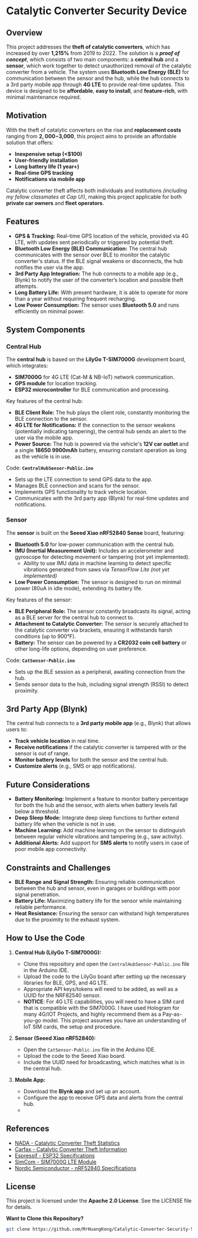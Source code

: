 # Catalytic Converter Security Device

## Overview
This project addresses the **theft of catalytic converters**, which has increased by over **1,215%** from 2019 to 2022. The solution is a _**proof of concept**_, which consists of two main components: a **central hub** and a **sensor**, which work together to detect unauthorized removal of the catalytic converter from a vehicle. The system uses **Bluetooth Low Energy (BLE)** for communication between the sensor and the hub, while the hub connects to a 3rd party mobile app through **4G LTE** to provide real-time updates. This device is designed to be **affordable**, **easy to install**, and **feature-rich**, with minimal maintenance required.

## Motivation
With the theft of catalytic converters on the rise and **replacement costs** ranging from **$2,000-$3,000**, this project aims to provide an affordable solution that offers:
- **Inexpensive setup (<$100)**
- **User-friendly installation**
- **Long battery life (1 year+)**
- **Real-time GPS tracking**
- **Notifications via mobile app**

Catalytic converter theft affects both individuals and institutions _(including my fellow classmates at Cap U!)_, making this project applicable for both **private car owners** and **fleet operators**.

## Features
- **GPS & Tracking:** Real-time GPS location of the vehicle, provided via 4G LTE, with updates sent periodically or triggered by potential theft.
- **Bluetooth Low Energy (BLE) Communication:** The central hub communicates with the sensor over BLE to monitor the catalytic converter's status. If the BLE signal weakens or disconnects, the hub notifies the user via the app.
- **3rd Party App Integration:** The hub connects to a mobile app (e.g., Blynk) to notify the user of the converter’s location and possible theft attempts.
- **Long Battery Life:** With present hardware, it is able to operate for more than a year without requiring frequent recharging.
- **Low Power Consumption:** The sensor uses **Bluetooth 5.0** and runs efficiently on minimal power.

## System Components

### Central Hub
The **central hub** is based on the **LilyGo T-SIM7000G** development board, which integrates:
- **SIM7000G** for 4G LTE (Cat-M & NB-IoT) network communication.
- **GPS module** for location tracking.
- **ESP32 microcontroller** for BLE communication and processing.

Key features of the central hub:
- **BLE Client Role:** The hub plays the client role, constantly monitoring the BLE connection to the sensor.
- **4G LTE for Notifications:** If the connection to the sensor weakens (potentially indicating tampering), the central hub sends an alert to the user via the mobile app.
- **Power Source:** The hub is powered via the vehicle's **12V car outlet** and a single **18650 9900mAh** battery, ensuring constant operation as long as the vehicle is in use.

Code: **`CentralHubSensor-Public.ino`**
- Sets up the LTE connection to send GPS data to the app.
- Manages BLE connection and scans for the sensor.
- Implements GPS functionality to track vehicle location.
- Communicates with the 3rd party app (Blynk) for real-time updates and notifications.

### Sensor
The **sensor** is built on the **Seeed Xiao nRF52840 Sense** board, featuring:
- **Bluetooth 5.0** for low-power communication with the central hub.
- **IMU (Inertial Measurement Unit):** Includes an accelerometer and gyroscope for detecting movement or tampering (not yet implemented).
  - Ability to use IMU data in machine learning to detect specific vibrations generated from saws via _TensorFlow Lite (not yet implemented)_ 
- **Low Power Consumption:** The sensor is designed to run on minimal power (80uA in idle mode), extending its battery life.

Key features of the sensor:
- **BLE Peripheral Role:** The sensor constantly broadcasts its signal, acting as a BLE server for the central hub to connect to.
- **Attachment to Catalytic Converter:** The sensor is securely attached to the catalytic converter via brackets, ensuring it withstands harsh conditions (up to 900°F).
- **Battery:** The sensor can be powered by a **CR2032 coin cell battery** or other long-life options, depending on user preference.

Code: **`CatSensor-Public.ino`**
- Sets up the BLE session as a peripheral, awaiting connection from the hub.
- Sends sensor data to the hub, including signal strength (RSSI) to detect proximity.

## 3rd Party App (Blynk)
The central hub connects to a **3rd party mobile app** (e.g., Blynk) that allows users to:
- **Track vehicle location** in real time.
- **Receive notifications** if the catalytic converter is tampered with or the sensor is out of range.
- **Monitor battery levels** for both the sensor and the central hub.
- **Customize alerts** (e.g., SMS or app notifications).

## Future Considerations
- **Battery Monitoring:** Implement a feature to monitor battery percentage for both the hub and the sensor, with alerts when battery levels fall below a threshold.
- **Deep Sleep Mode:** Integrate deep sleep functions to further extend battery life when the vehicle is not in use.
- **Machine Learning:** Add machine learning on the sensor to distinguish between regular vehicle vibrations and tampering (e.g., saw activity).
- **Additional Alerts:** Add support for **SMS alerts** to notify users in case of poor mobile app connectivity.

## Constraints and Challenges
- **BLE Range and Signal Strength:** Ensuring reliable communication between the hub and sensor, even in garages or buildings with poor signal penetration.
- **Battery Life:** Maximizing battery life for the sensor while maintaining reliable performance.
- **Heat Resistance:** Ensuring the sensor can withstand high temperatures due to the proximity to the exhaust system.

## How to Use the Code
1. **Central Hub (LilyGo T-SIM7000G):**
   - Clone this repository and open the `CentralHubSensor-Public.ino` file in the Arduino IDE.
   - Upload the code to the LilyGo board after setting up the necessary libraries for BLE, GPS, and 4G LTE.
   - Appropriate API keys/tokens will need to be added, as well as a UUID for the NRF82540 sensor.
   - **NOTICE**: For 4G LTE capabilities, you will need to have a SIM card that is compatible with the SIM7000G. I have used Hologram for many 4G/IOT Projects, and highly recommend them as a Pay-as-you-go model. This project assumes you have an understanding of IoT SIM cards, the setup and procedure. 

2. **Sensor (Seeed Xiao nRF52840):**
   - Open the `CatSensor-Public.ino` file in the Arduino IDE.
   - Upload the code to the Seeed Xiao board.
   - Include the UUID need for broadcasting, which matches what is in the central hub. 

3. **Mobile App:**
   - Download the **Blynk app** and set up an account.
   - Configure the app to receive GPS data and alerts from the central hub.
   - 
## References
- [NADA - Catalytic Converter Theft Statistics](https://www.nada.org/legislative/fight-rising-catalytic-converter-theft)
- [Carfax - Catalytic Converter Theft Information](https://www.carfax.com/blog/catalytic-converter-theft)
- [Espressif - ESP32 Specifications](https://www.espressif.com/en/products/socs/esp32)
- [SimCom - SIM7000G LTE Module](https://www.simcomm2m.com/product/SIM7000X.html)
- [Nordic Semiconductor - nRF52840 Specifications](https://www.nordicsemi.com/products/nrf52840)
  
## License
This project is licensed under the **Apache 2.0 License**. See the LICENSE file for details.

**Want to Clone this Repository?**
   ```bash
   git clone https://github.com/MrHuangKong/Catalytic-Converter-Security-System.git

